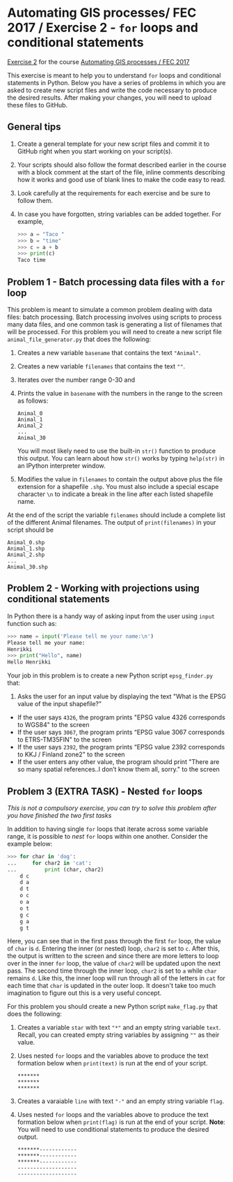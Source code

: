 # Automating GIS processes/ FEC 2017 / Exercise 2 - `for` loops and conditional statements

[Exercise 2](https://automating-gis-processes.github.io/FEC/Day2-Exercise2.html) for the course [Automating GIS processes / FEC 2017](https://automating-gis-processes.github.io/FEC/index.html)

This exercise is meant to help you to understand `for` loops and conditional statements in Python.
Below you have a series of problems in which you are asked to create new script files and write the code necessary to produce the desired results.
After making your changes, you will need to upload these files to GitHub.


## General tips
1. Create a general template for your new script files and commit it to GitHub right when you start working on your script(s).
2. Your scripts should also follow the format described earlier in the course with a block comment at the start of the file, inline comments describing how it works and good use of blank lines to make the code easy to read.
3. Look carefully at the requirements for each exercise and be sure to follow them.
4. In case you have forgotten, string variables can be added together. For example,

    ```python
    >>> a = "Taco "
    >>> b = "time"
    >>> c = a + b
    >>> print(c)
    Taco time
    ```

## Problem 1 - Batch processing data files with a `for` loop
This problem is meant to simulate a common problem dealing with data files: batch processing.
Batch processing involves using scripts to process many data files, and one common task is generating a list of filenames that will be processed.
For this problem you will need to create a new script file `animal_file_generator.py` that does the following:

1. Creates a new variable `basename` that contains the text `"Animal"`.
2. Creates a new variable `filenames` that contains the text `""`.
3. Iterates over the number range 0-30 and
  1. Prints the value in `basename` with the numbers in the range to the screen as follows:

      ```
      Animal_0
      Animal_1
      Animal_2
      ...
      Animal_30
      ```
      You will most likely need to use the built-in `str()` function to produce this output. You can learn about how `str()` works by typing `help(str)` in an IPython interpreter window.
  2. Modifies the value in `filenames` to contain the output above plus the file extension for a shapefile `.shp`.
  You must also include a special escape character `\n` to indicate a break in the line after each listed shapefile name.

At the end of the script the variable `filenames` should include a complete list of the different Animal filenames.
The output of `print(filenames)` in your script should be

```
Animal_0.shp
Animal_1.shp
Animal_2.shp
...
Animal_30.shp
```


## Problem 2 - Working with projections using conditional statements

In Python there is a handy way of asking input from the user using `input` function such as:

   ```python
   >>> name = input('Please tell me your name:\n')
   Please tell me your name:
   Henrikki
   >>> print("Hello", name)
   Hello Henrikki
   ```

Your job in this problem is to create a new Python script `epsg_finder.py` that:

1. Asks the user for an input value by displaying the text "What is the EPSG value of the input shapefile?"
  - If the user says `4326`, the program prints "EPSG value 4326 corresponds to WGS84" to the screen
  - If the user says `3067`, the program prints “EPSG value 3067 corresponds to ETRS-TM35FIN" to the screen
  - If the user says `2392`, the program prints “EPSG value 2392 corresponds to KKJ / Finland zone2" to the screen
  - If the user enters any other value, the program should print "There are so many spatial references..I don’t know them all, sorry." to the screen


## Problem 3 (EXTRA TASK) - Nested `for` loops

*This is not a compulsory exercise, you can try to solve this problem after you have finished the two first tasks*

In addition to having single `for` loops that iterate across some variable range, it is possible to *nest* `for` loops within one another.
Consider the example below:

```python
>>> for char in 'dog':
...     for char2 in 'cat':
...         print (char, char2)
    d c
    d a
    d t
    o c
    o a
    o t
    g c
    g a
    g t
```
Here, you can see that in the first pass through the first `for` loop, the value of `char` is `d`.
Entering the inner (or nested) loop, `char2` is set to `c`.
After this, the output is written to the screen and since there are more letters to loop over in the inner `for` loop, the value of `char2` will be updated upon the next pass.
The second time through the inner loop, `char2` is set to `a` while `char` remains `d`.
Like this, the inner loop will run through all of the letters in `cat` for each time that `char` is updated in the outer loop.
It doesn't take too much imagination to figure out this is a very useful concept.

For this problem you should create a new Python script `make_flag.py` that does the following:

1. Creates a variable `star` with text `"*"` and an empty string variable `text`. Recall, you can created empty string variables by assigning `""` as their value.
2. Uses nested `for` loops and the variables above to produce the text formation below when `print(text)` is run at the end of your script.

    ```
    *******
    *******
    *******
    ```
3. Creates a varaiable `line` with text `"-"` and an empty string variable `flag`.
4. Uses nested `for` loops and the variables above to produce the text formation below when `print(flag)` is run at the end of your script. **Note**: You will need to use conditional statements to produce the desired output.

    ```
    *******------------
    *******------------
    *******------------
    -------------------
    -------------------
    ```



